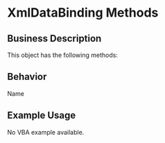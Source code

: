 # XmlDataBinding Methods

## Business Description
This object has the following methods:

## Behavior
Name

## Example Usage
No VBA example available.